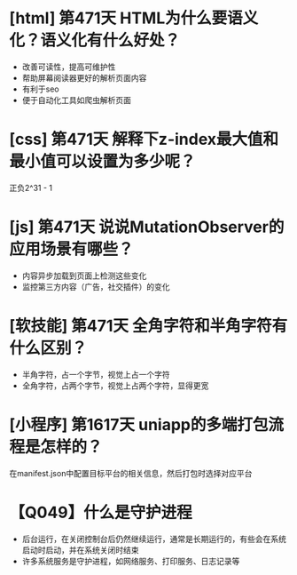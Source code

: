 # [html] 第471天 HTML为什么要语义化？语义化有什么好处？

- 改善可读性，提高可维护性
- 帮助屏幕阅读器更好的解析页面内容
- 有利于seo
- 便于自动化工具如爬虫解析页面

# [css] 第471天 解释下z-index最大值和最小值可以设置为多少呢？

正负2^31 - 1

# [js] 第471天 说说MutationObserver的应用场景有哪些？

- 内容异步加载到页面上检测这些变化
- 监控第三方内容（广告，社交插件）的变化

# [软技能] 第471天 全角字符和半角字符有什么区别？

- 半角字符，占一个字节，视觉上占一个字符
- 全角字符，占两个字节，视觉上占两个字符，显得更宽

# [小程序] 第1617天 uniapp的多端打包流程是怎样的？

在manifest.json中配置目标平台的相关信息，然后打包时选择对应平台

# 【Q049】什么是守护进程

- 后台运行，在关闭控制台后仍然继续运行，通常是长期运行的，有些会在系统启动时启动，并在系统关闭时结束
- 许多系统服务是守护进程，如网络服务、打印服务、日志记录等
